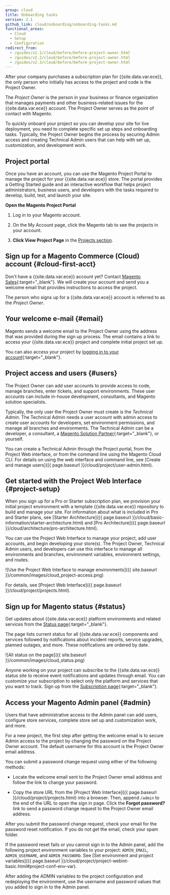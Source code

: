 ```yaml
---
group: cloud
title: Onboarding tasks
version: 2.1
github_link: cloud/onboarding/onboarding-tasks.md
functional_areas:
  - Cloud
  - Setup
  - Configuration
redirect_from:
  - /guides/v2.1/cloud/before/before-project-owner.html
  - /guides/v2.2/cloud/before/before-project-owner.html
  - /guides/v2.3/cloud/before/before-project-owner.html
---
```


After your company purchases a subscription plan for {{site.data.var.ece}}, the
only person who initially has access to the project and code is the Project Owner.

The _Project Owner_  is the person in your business or finance
organization that manages payments and other business-related issues for
the {{site.data.var.ece}} account. The Project Owner serves as the point of
contact with Magento.

To quickly onboard your project so you can develop your site for live
deployment, you need to complete specific set up steps and onboarding tasks.
Typically, the Project Owner begins the process by securing Admin access and
creating Technical Admin users that can help with set up, customization, and
development work.

## Project portal
Once you have an account, you can use the Magento Project Portal to manage the
project for your {{site.data.var.ece}} store. The portal provides a Getting Started guide
and an interactive workflow that helps project administrators, business users,
and developers with the tasks required to develop, build, test, and launch your
site.

**Open the Magento Project Portal**

1. Log in to your Magento account.

2. On the My Account page, click the Magento tab to see the projects in your account.

3. **Click View Project Page** in the
[Projects section](https://cloud.magento.com/cloud/project/subscriptions/).

## Sign up for a Magento Commerce (Cloud) account {#cloud-first-acct}
Don't have a {{site.data.var.ece}} account yet? Contact [Magento Sales](https://magento.com/explore/contact-sales){:target="\_blank"}.
We will create your account and send you a welcome email that provides instructions to access the project.

The person who signs up for a {{site.data.var.ece}} account is referred to as
the _Project Owner_.

## Your welcome e-mail {#email}
Magento sends a welcome email to the Project Owner using the address that was
provided during the sign up process. The email contains a link to access your
{{site.data.var.ece}} project and complete initial project set up.

You can also access your project by [logging in to your account](https://accounts.magento.cloud){:target="\_blank"}.

## Project access and users {#users}
The Project Owner can add user accounts to provide access to code, manage
branches, enter tickets, and support environments. These user accounts can
include in-house development, consultants, and Magento solution specialists.

Typically, the only user the Project Owner must create is the _Technical Admin_.
The Technical Admin needs a user account with admin access to create user
accounts for developers, set environment permissions, and
manage all branches and environments. The Technical Admin can be a developer,
a consultant, a [Magento Solution Partner](https://magento.com/find-a-partner){:target="\_blank"},
or yourself.

You can create a Technical Admin through the Project portal, from the Project
Web interface, or from the command line using the Magento Cloud CLI. For details
on using the web interface and command line,
see [Create and manage users]({{ page.baseurl }}/cloud/project/user-admin.html).

## Get started with the Project Web Interface {#project-setup}
When you sign up for a Pro or Starter subscription plan, we provision
your initial project environment with a template {{site.data.var.ece}}
repository to build and manage your site. For information about what is included
in Pro and Starter plans, see [Starter Architecture]({{ page.baseurl }}/cloud/basic-information/starter-architecture.html) and [Pro Architecture]({{ page.baseurl }}/cloud/architecture/pro-architecture.html).

You can use the Project Web Interface to manage your project, add user accounts,
and begin developing your store(s). The Project Owner, Technical Admin users,
and developers can use this interface to manage all environments and branches,
environment variables, environment settings, and routes.

![Use the Project Web Interface to manage environments]({{ site.baseurl }}/common/images/cloud_project-access.png)

For details, see [Project Web Interface]({{ page.baseurl }}/cloud/project/projects.html).

## Sign up for Magento status {#status}
Get updates about {{site.data.var.ece}}
platform environments and related services from the
[Status page](https://status.magento.cloud){:target="\_blank"}.

The page lists current status for all {{site.data.var.ece}} components and
services followed by notifications about incident reports, service upgrades,
planned outages, and more. These notifications are ordered by date.

![All status on the page]({{ site.baseurl }}/common/images/cloud_status.png)

Anyone working on your project can subscribe to the {{site.data.var.ece}}
status site to receive event notifications and updates through email. You can
customize your subscription to select only the platform and services that you
want to track. Sign up from the
[Subscription page](https://status.magento.cloud/subscribe){:target="\_blank"}.

## Access your Magento Admin panel {#admin}
Users that have administrative access to the Admin panel can add users, configure store services, complete store set up and customization work, and more.

For a new project, the first step after getting the welcome email is to secure Admin access to the project by changing the password on the Project Owner
account. The default username for this account is the Project Owner email address.

You can submit a password change request using either of the following methods:

-   Locate the welcome email sent to the Project Owner email address and
    follow the link to change your password.

-   Copy the store URL from the [Project Web Interface]({{ page.baseurl }}/cloud/project/projects.html)
    into a browser. Then, append `/admin` to the end of the URL to open
    the sign in page. Click the **Forgot password?** link to send a password
    change request to the Project Owner email address.

After you submit the password change request, check your email for the password
reset notification. If you do not get the email, check your spam folder.

If the password reset fails or you cannot sign in to the Admin panel, add
the following project environment variables to your project: `ADMIN_EMAIL`, `ADMIN_USERNAME`,
and `ADMIN_PASSWORD`. See [Set environment and project variables]({{ page.baseurl }}/cloud/project/project-webint-basic.html#project-conf-env-var).

After adding the ADMIN variables to the project configuration and redeploying
the environment, use the username and password values that you added to sign in
to the Admin panel.
